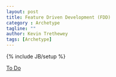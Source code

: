 ```yaml
---
layout: post
title: Feature Driven Development (FDD)
category : Archetype
tagline: ""
author: Kevin Trethewey
tags: [Archetype]
---
```

{% include JB/setup %}

[To Do](/Explanation/TODO)
